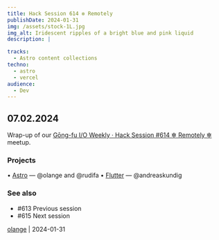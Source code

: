 ```yaml
---
title: Hack Session 614 ✼ Remotely
publishDate: 2024-01-31
img: /assets/stock-1L.jpg
img_alt: Iridescent ripples of a bright blue and pink liquid
description: |

tracks:
  - Astro content collections
techno:
  - astro
  - vercel
audience:
  - Dev
---
```


## 07.02.2024

Wrap-up of our [Gōng-fu I/O Weekly · Hack Session #614 ✼ Remotely ✼](https://www.meetup.com/fr-FR/gōngfuio/events/298636689/) meetup.

### Projects

• [Astro](https://astro.build) — @olange and @rudifa
• [Flutter](https://flutter.dev) — @andreaskundig

### See also

* #613 Previous session
* #615 Next session

[olange](https://github.com/olange) | 2024-01-31


